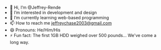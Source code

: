 - 👋 Hi, I’m @Jeffrey-Rende
- 👀 I’m interested in development and design
- 🌱 I’m currently learning web-based programming
- 📫 How to reach me jeffreychase2003@gmail.com
- 😄 Pronouns: He/Him/His
- ⚡ Fun fact: The first 1GB HDD weighed over 500 pounds...
                We've come a long way.

<!---
Jeffrey-Rende/Jeffrey-Rende is a ✨ special ✨ repository because its `README.md` (this file) appears on your GitHub profile.
You can click the Preview link to take a look at your changes.
--->

